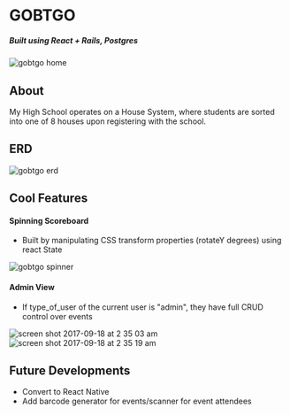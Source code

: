 # GOBTGO
##### Built using React + Rails, Postgres
![gobtgo home](https://user-images.githubusercontent.com/28677283/30530949-f346afaa-9c18-11e7-8e96-a2fadbbf5e95.png)

## About

My High School operates on a House System, where students are sorted into one of 8 houses upon registering with the school. 

## ERD 

![gobtgo erd](https://user-images.githubusercontent.com/28677283/30530947-f3405aa6-9c18-11e7-9bc8-f0a899594a19.png)

## Cool Features

#### Spinning Scoreboard

* Built by manipulating CSS transform properties (rotateY degrees) using react State

![gobtgo spinner](https://user-images.githubusercontent.com/28677283/30530948-f3457b4e-9c18-11e7-9170-369778602e43.png)

#### Admin View

* If type_of_user of the current user is "admin", they have full CRUD control over events

![screen shot 2017-09-18 at 2 35 03 am](https://user-images.githubusercontent.com/28677283/30531119-129551e4-9c1a-11e7-80f3-575ffa389e06.png)
![screen shot 2017-09-18 at 2 35 19 am](https://user-images.githubusercontent.com/28677283/30531120-129e335e-9c1a-11e7-847a-f6be4318b69a.png)

## Future Developments

* Convert to React Native
* Add barcode generator for events/scanner for event attendees
